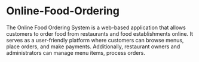 # Online-Food-Ordering
The Online Food Ordering System is a web-based application that allows customers to order food from restaurants and food establishments online. It serves as a user-friendly platform where customers can browse menus, place orders, and make payments. Additionally, restaurant owners and administrators  can manage menu items, process orders.
